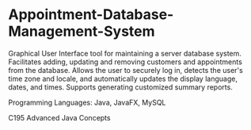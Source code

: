 # Appointment-Database-Management-System

Graphical User Interface tool for maintaining a server database system. Facilitates adding, updating and removing customers and appointments from the database. Allows the user to securely log in, detects the user's time zone and locale, and automatically updates the display language, dates, and times. Supports generating customized summary reports.

Programming Languages: Java, JavaFX, MySQL

C195 Advanced Java Concepts
